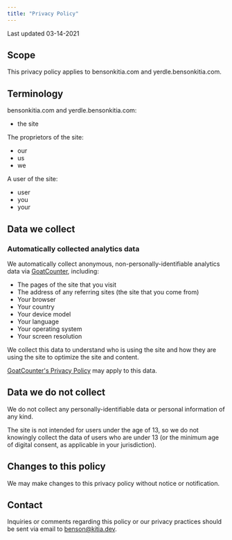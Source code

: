 ```yaml
---
title: "Privacy Policy"
---
```


Last updated 03-14-2021

## Scope

This privacy policy applies to bensonkitia.com and yerdle.bensonkitia.com.

## Terminology

bensonkitia.com and yerdle.bensonkitia.com:

- the site

The proprietors of the site:

- our
- us
- we

A user of the site:

- user
- you
- your

## Data we collect

### Automatically collected analytics data

We automatically collect anonymous, non-personally-identifiable analytics data via [GoatCounter](https://www.goatcounter.com/), including:

- The pages of the site that you visit
- The address of any referring sites (the site that you come from)
- Your browser
- Your country
- Your device model
- Your language
- Your operating system
- Your screen resolution

We collect this data to understand who is using the site and how they are using the site to optimize the site and content.

[GoatCounter's Privacy Policy](https://www.goatcounter.com/help/privacy) may apply to this data.

## Data we do not collect

We do not collect any personally-identifiable data or personal information of any kind.

The site is not intended for users under the age of 13, so we do not knowingly collect the data of users who are under 13 (or the minimum age of digital consent, as applicable in your jurisdiction).

## Changes to this policy

We may make changes to this privacy policy without notice or notification.

## Contact

Inquiries or comments regarding this policy or our privacy practices should be sent via email to benson@kitia.dev.
